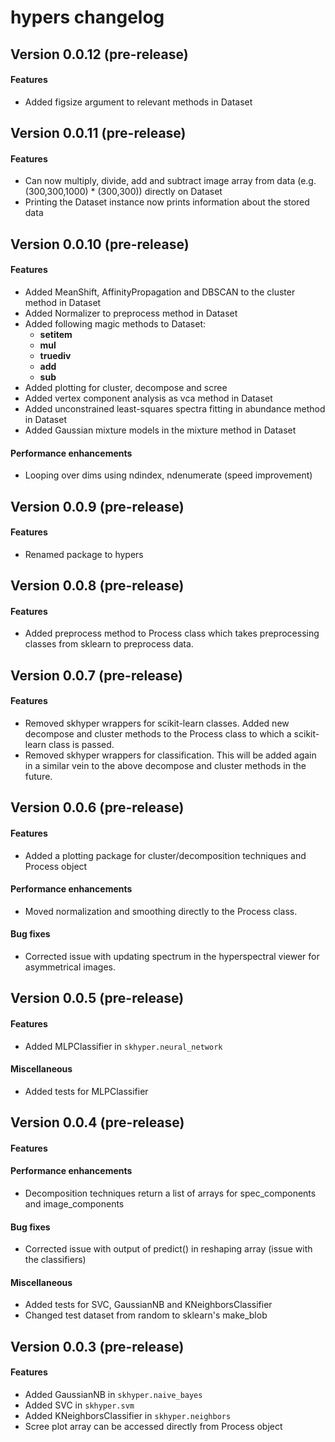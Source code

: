 # hypers changelog

## Version 0.0.12 (pre-release)
#### Features
+ Added figsize argument to relevant methods in Dataset

## Version 0.0.11 (pre-release)
#### Features 
+ Can now multiply, divide, add and subtract image array from data 
(e.g. (300,300,1000) * (300,300)) directly on Dataset
+ Printing the Dataset instance now prints information about the stored data

## Version 0.0.10 (pre-release)
#### Features
+ Added MeanShift, AffinityPropagation and DBSCAN to the cluster method in Dataset
+ Added Normalizer to preprocess method in Dataset
+ Added following magic methods to Dataset:
    + __setitem__
    + __mul__
    + __truediv__
    + __add__
    + __sub__
 + Added plotting for cluster, decompose and scree
 + Added vertex component analysis as vca method in Dataset
 + Added unconstrained least-squares spectra fitting in abundance method in Dataset
 + Added Gaussian mixture models in the mixture method in Dataset
  
#### Performance enhancements
+ Looping over dims using ndindex, ndenumerate (speed improvement)

## Version 0.0.9 (pre-release)
#### Features
+ Renamed package to hypers

## Version 0.0.8 (pre-release)
#### Features
+ Added preprocess method to Process class which takes preprocessing classes from sklearn to preprocess data.

## Version 0.0.7 (pre-release)
#### Features
+ Removed skhyper wrappers for scikit-learn classes. Added new decompose and cluster methods to the Process class to which a scikit-learn class is passed.
+ Removed skhyper wrappers for classification. This will be added again in a similar vein to the above decompose and cluster methods in the future.

## Version 0.0.6 (pre-release)
#### Features
+ Added a plotting package for cluster/decomposition techniques and Process object

#### Performance enhancements
+ Moved normalization and smoothing directly to the Process class.

#### Bug fixes
+ Corrected issue with updating spectrum in the hyperspectral viewer for asymmetrical images.

## Version 0.0.5 (pre-release)
#### Features
+ Added MLPClassifier in `skhyper.neural_network`

#### Miscellaneous
+ Added tests for MLPClassifier

## Version 0.0.4 (pre-release)
#### Features

#### Performance enhancements
+ Decomposition techniques return a list of arrays for spec_components and image_components

#### Bug fixes
+ Corrected issue with output of predict() in reshaping array (issue with the classifiers)

#### Miscellaneous
+ Added tests for SVC, GaussianNB and KNeighborsClassifier
+ Changed test dataset from random to sklearn's make_blob


## Version 0.0.3 (pre-release)
#### Features
+ Added GaussianNB in `skhyper.naive_bayes`
+ Added SVC in `skhyper.svm`
+ Added KNeighborsClassifier in `skhyper.neighbors`
+ Scree plot array can be accessed directly from Process object